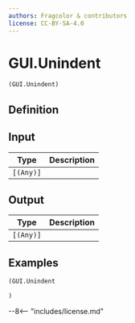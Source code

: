 ```yaml
---
authors: Fragcolor & contributors
license: CC-BY-SA-4.0
---
```



# GUI.Unindent

```clojure
(GUI.Unindent)
```


## Definition




## Input

| Type | Description |
|------|-------------|
| `[(Any)]` |  |


## Output

| Type | Description |
|------|-------------|
| `[(Any)]` |  |


## Examples

```clojure
(GUI.Unindent

)
```


--8<-- "includes/license.md"
